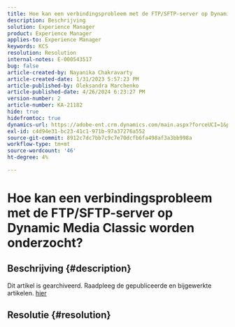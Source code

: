 ```yaml
---
title: Hoe kan een verbindingsprobleem met de FTP/SFTP-server op Dynamic Media Classic worden onderzocht?
description: Beschrijving
solution: Experience Manager
product: Experience Manager
applies-to: Experience Manager
keywords: KCS
resolution: Resolution
internal-notes: E-000543517
bug: false
article-created-by: Nayanika Chakravarty
article-created-date: 1/31/2023 5:57:23 PM
article-published-by: Oleksandra Marchenko
article-published-date: 4/26/2024 6:23:27 PM
version-number: 2
article-number: KA-21182
hide: true
hidefromtoc: true
dynamics-url: https://adobe-ent.crm.dynamics.com/main.aspx?forceUCI=1&pagetype=entityrecord&etn=knowledgearticle&id=b8a6a1b1-90a1-ed11-aad1-6045bd0063aa
exl-id: c4d94e31-bc23-41c1-971b-97a37276a552
source-git-commit: 8912c7dc7bb7c9c7e70dcfb6fa498af3a3bb998a
workflow-type: tm+mt
source-wordcount: '46'
ht-degree: 4%

---
```


# Hoe kan een verbindingsprobleem met de FTP/SFTP-server op Dynamic Media Classic worden onderzocht?

## Beschrijving {#description}

Dit artikel is gearchiveerd. Raadpleeg de gepubliceerde en bijgewerkte artikelen. [hier](https://experienceleague.adobe.com/search.html#sort=relevancy)

## Resolutie {#resolution}
